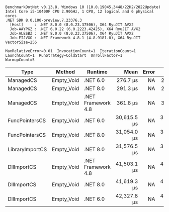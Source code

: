 ```

BenchmarkDotNet v0.13.8, Windows 10 (10.0.19045.3448/22H2/2022Update)
Intel Core i5-10400F CPU 2.90GHz, 1 CPU, 12 logical and 6 physical cores
.NET SDK 8.0.100-preview.7.23376.3
  [Host]     : .NET 8.0.0 (8.0.23.37506), X64 RyuJIT AVX2
  Job-AAYPGZ : .NET 6.0.22 (6.0.2223.42425), X64 RyuJIT AVX2
  Job-ALESBZ : .NET 8.0.0 (8.0.23.37506), X64 RyuJIT AVX2
  Job-EIJVGO : .NET Framework 4.8.1 (4.8.9181.0), X64 RyuJIT VectorSize=256

MaxRelativeError=0.01  InvocationCount=1  IterationCount=1  
LaunchCount=1  RunStrategy=ColdStart  UnrollFactor=1  
WarmupCount=5  

```
| Type            | Method     | Runtime            | Mean        | Error | Median      | Min         | Max         | Allocated |
|---------------- |----------- |------------------- |------------:|------:|------------:|------------:|------------:|----------:|
| ManagedCS       | Empty_Void | .NET 6.0           |    276.7 μs |    NA |    276.7 μs |    276.7 μs |    276.7 μs |     640 B |
| ManagedCS       | Empty_Void | .NET 8.0           |    291.3 μs |    NA |    291.3 μs |    291.3 μs |    291.3 μs |     400 B |
| ManagedCS       | Empty_Void | .NET Framework 4.8 |    361.8 μs |    NA |    361.8 μs |    361.8 μs |    361.8 μs |         - |
| FuncPointersCS  | Empty_Void | .NET 6.0           | 30,615.5 μs |    NA | 30,615.5 μs | 30,615.5 μs | 30,615.5 μs |     640 B |
| FuncPointersCS  | Empty_Void | .NET 8.0           | 31,054.0 μs |    NA | 31,054.0 μs | 31,054.0 μs | 31,054.0 μs |     400 B |
| LibraryImportCS | Empty_Void | .NET 8.0           | 31,576.5 μs |    NA | 31,576.5 μs | 31,576.5 μs | 31,576.5 μs |     400 B |
| DllImportCS     | Empty_Void | .NET Framework 4.8 | 41,503.1 μs |    NA | 41,503.1 μs | 41,503.1 μs | 41,503.1 μs |         - |
| DllImportCS     | Empty_Void | .NET 8.0           | 41,619.3 μs |    NA | 41,619.3 μs | 41,619.3 μs | 41,619.3 μs |     400 B |
| DllImportCS     | Empty_Void | .NET 6.0           | 42,327.8 μs |    NA | 42,327.8 μs | 42,327.8 μs | 42,327.8 μs |     640 B |
